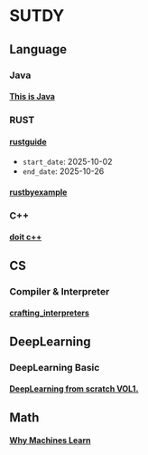 # SUTDY

## Language

### Java

#### [This is Java](language/java/thisisjava)

### RUST

#### [rustguide](language/rust/rustguide)
* `start_date`: 2025-10-02
* `end_date`: 2025-10-26 

#### [rustbyexample](language/rust/rustbyexample)

### C++

#### [doit c++](language/cpp/doitcpp)

## CS

### Compiler & Interpreter

#### [crafting_interpreters](cs/compiler/crafting_interpreters)

## DeepLearning

### DeepLearning Basic

#### [DeepLearning from scratch VOL1.](deeplearning/deeplearning_from_scratch/vol1)

## Math

#### [Why Machines Learn](math/why_machines_learn)
